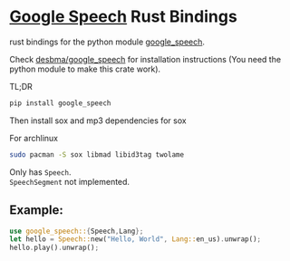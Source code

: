 # [Google Speech][google_speech] Rust Bindings

rust bindings for the python module [google_speech][google_speech].

Check [desbma/google_speech][google_speech] for installation instructions (You need the python module to make this crate work).

TL;DR
```bash
pip install google_speech
```

Then install sox and mp3 dependencies for sox


For archlinux
```bash
sudo pacman -S sox libmad libid3tag twolame
```


Only has `Speech`.  
`SpeechSegment` not implemented.


## Example:

```rust
use google_speech::{Speech,Lang};
let hello = Speech::new("Hello, World", Lang::en_us).unwrap();
hello.play().unwrap();
```

[google_speech]: https://github.com/desbma/GoogleSpeech
